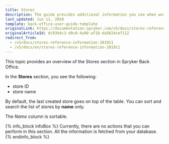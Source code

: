 ```yaml
---
title: Stores
description: The guide provides additional information you use when working with stores in the Back Office.
last_updated: Jun 11, 2020
template: back-office-user-guide-template
originalLink: https://documentation.spryker.com/v5/docs/stores-reference-information-201911
originalArticleId: dc93b4c3-d9c0-4a90-af1b-da5624cef112
redirect_from:
  - /v5/docs/stores-reference-information-201911
  - /v5/docs/en/stores-reference-information-201911
---
```


This topic provides an overview of the Stores section in Spryker Back Office.

In the **Stores** section, you see the following:
* store ID
* store name

By default, the last created store goes on top of the table. You can sort and search the list of stores by **name** only.

The *Name* column is sortable.

{% info_block infoBox %}
Currently, there are no actions that you can perform in this section. All the information is fetched from your database.
{% endinfo_block %}


